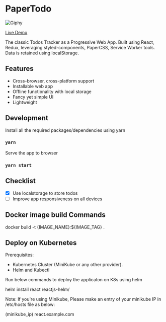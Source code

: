 # PaperTodo

![Giphy](https://media.giphy.com/media/26DNeo2xDmfj3plbW/giphy.gif)

[Live Demo](https://paper-todo.firebaseapp.com)

The classic Todos Tracker as a Progressive Web App. Built using React, Redux, leveraging styled-components, PaperCSS, Service Worker tools. Data is retained using localStorage.

## Features

* Cross-browser, cross-platform support
* Installable web app
* Offline functionality with local storage
* Fancy yet simple UI
* Lightweight

## Development

Install all the required packages/dependencies using yarn

### `yarn`

Serve the app to browser

### `yarn start`

## Checklist

- [x] Use localstorage to store todos
- [ ] Improve app responsiveness on all devices

## Docker image build Commands

docker build -t {IMAGE_NAME}:${IMAGE_TAG} .


## Deploy on Kubernetes

Prerequisites:

- Kubernetes Cluster (MiniKube or any other provider).
- Helm and Kubectl

Run below commands to deploy the applicaton on K8s using helm

helm install react reactjs-helm/

Note: If you're using Minikube, Please make an entry of your minikube IP in /etc/hosts file as below:

(minikube_ip)   react.example.com

